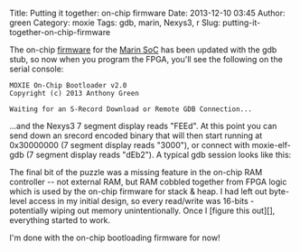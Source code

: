 Title: Putting it together: on-chip firmware
Date: 2013-12-10 03:45
Author: green
Category: moxie
Tags: gdb, marin, Nexys3, r
Slug: putting-it-together-on-chip-firmware

The on-chip [firmware][] for the [Marin SoC][] has been updated with the
gdb stub, so now when you program the FPGA, you'll see the following on
the serial console:

    MOXIE On-Chip Bootloader v2.0
    Copyright (c) 2013 Anthony Green 

    Waiting for an S-Record Download or Remote GDB Connection...

...and the Nexys3 7 segment display reads "FEEd". At this point you can
send down an srecord encoded binary that will then start running at
0x30000000 (7 segment display reads "3000"), or connect with
moxie-elf-gdb (7 segment display reads "dEb2"). A typical gdb session
looks like this:

<p>
<script src="https://gist.github.com/atgreen/7889219.js"></script>
</p>
The final bit of the puzzle was a missing feature in the on-chip RAM
controller -- not external RAM, but RAM cobbled together from FPGA logic
which is used by the on-chip firmware for stack & heap. I had left out
byte-level access in my initial design, so every read/write was 16-bits
- potentially wiping out memory unintentionally. Once I [figure this
out][], everything started to work.

I'm done with the on-chip bootloading firmware for now!

  [firmware]: https://github.com/atgreen/moxie-cores/blob/master/firmware/bootrom/tinystub.c
    "firmware"
  [Marin SoC]: https://github.com/atgreen/moxie-cores/tree/master/soc/marin
    "Marin SoC"
  [figure this out]: https://github.com/atgreen/moxie-cores/commit/4ec58e177d44d04532b3490e9a11df13d35fb63c
